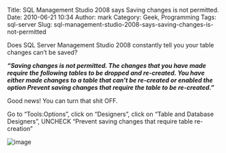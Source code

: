Title: SQL Management Studio 2008 says Saving changes is not permitted.
Date: 2010-06-21 10:34
Author: mark
Category: Geek, Programming
Tags: sql-server
Slug: sql-management-studio-2008-says-saving-changes-is-not-permitted

Does SQL Server Management Studio 2008 constantly tell you your table
changes can’t be saved?

***“Saving changes is not permitted. The changes that you have made
require the following tables to be dropped and re-created. You have
either made changes to a table that can't be re-created or enabled the
option Prevent saving changes that require the table to be
re-created.”***

Good news! You can turn that shit OFF.

Go to “Tools:Options”, click on “Designers”, click on “Table and
Database Designers”, UNCHECK “Prevent saving changes that require table
re-creation”

![image][]

  [image]: http://farm2.static.flickr.com/1363/4721404562_2b9bb78f6f.jpg
